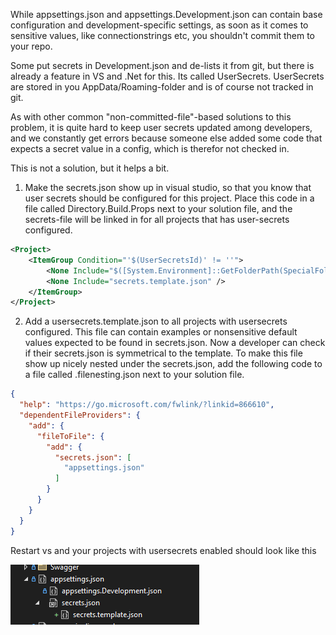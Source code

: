 While appsettings.json and appsettings.Development.json can contain base configuration and development-specific settings, as soon as it comes to sensitive values, like connectionstrings etc, you shouldn't commit them to your repo.

Some put secrets in Development.json and de-lists it from git, but there is already a feature in VS and .Net for this. Its called UserSecrets. UserSecrets are stored in you AppData/Roaming-folder and is of course not tracked in git.

As with other common "non-committed-file"-based solutions to this problem, it is quite hard to keep user secrets updated among developers, and we constantly get errors because someone else added some code that expects a secret value in a config, which is therefor not checked in. 

This is not a solution, but it helps a bit.

1. Make the secrets.json show up in visual studio, so that you know that user secrets should be configured for this project. Place this code in a file called Directory.Build.Props next to your solution file, and the secrets-file will be linked in for all projects that has user-secrets configured.

```xml
<Project>
	<ItemGroup Condition="'$(UserSecretsId)' != ''">
		<None Include="$([System.Environment]::GetFolderPath(SpecialFolder.ApplicationData))\Microsoft\UserSecrets\$(UserSecretsId)\secrets.json" Link="secrets.json" />
		<None Include="secrets.template.json" />
	</ItemGroup>
</Project>
```

2. Add a usersecrets.template.json to all projects with usersecrets configured. This file can contain examples or nonsensitive default values expected to be found in secrets.json. Now a developer can check if their secrets.json is symmetrical to the template. To make this file show up nicely nested under the secrets.json, add the following code to a file called .filenesting.json next to your solution file.

```json
{
  "help": "https://go.microsoft.com/fwlink/?linkid=866610",
  "dependentFileProviders": {
    "add": {
      "fileToFile": {
        "add": {
          "secrets.json": [
            "appsettings.json"
          ]
        }
      }
    }
  }
}
```

Restart vs and your projects with usersecrets enabled should look like this

![Alt text](2023-09-14_UserSecrets.png)